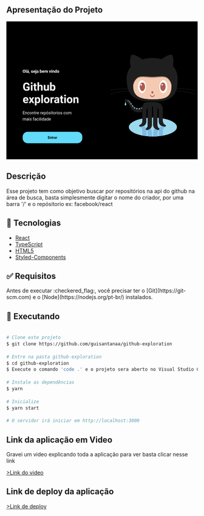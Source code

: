 <h2>Apresentação do Projeto</h2>

<img src="./src/assets/Gitlogo.png" alt="imagem do proejeto"/>

<h2>Descrição</h2>

<p>Esse projeto tem como objetivo buscar por repositórios na api do github na área de busca, basta simplesmente digitar o nome do criador, por uma barra '/' e o repósitorio 
ex: facebook/react</p>

## :rocket: Tecnologias

- [React](https://pt-br.reactjs.org/)
- [TypeScript](https://www.typescriptlang.org/)
- [HTML5](https://developer.mozilla.org/pt-BR/docs/Web/HTML/HTML5)
- [Styled-Components](https://developer.mozilla.org/pt-BR/docs/Web/CSS)

<div id="requisitos">

## :white_check_mark: Requisitos

<p>Antes de executar :checkered_flag:, você precisar ter o [Git](https://git-scm.com) e o [Node](https://nodejs.org/pt-br/) instalados.</p>

</div>

## :checkered_flag: Executando

```bash

# Clone este projeto
$ git clone https://github.com/guisantanaa/github-exploration

# Entre na pasta github-exploration
$ cd github-exploration
$ Execute o comando 'code .' e o projeto sera aberto no Visual Studio Code

# Instale as dependências
$ yarn

# Inicialize
$ yarn start

# O servidor irá iniciar em http://localhost:3000

```

## Link da aplicação em Video

<p>Gravei um video explicando toda a aplicação para ver basta clicar nesse link</p>

<a href="https://youtu.be/TCb-H4CYzAs" target="_blank">>Link do video</a>

## Link de deploy da aplicação

<a href="https://github-exploration.vercel.app/"  target="_blank">>Link de deploy</a>
